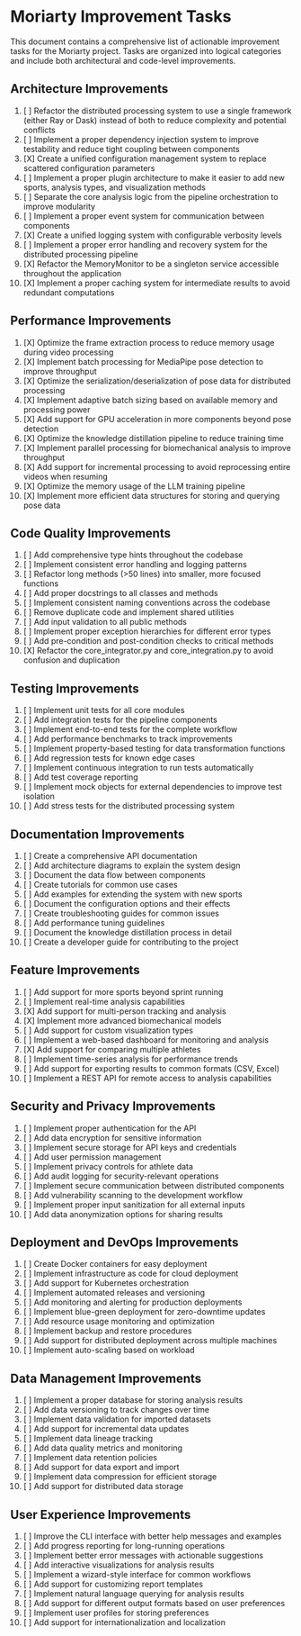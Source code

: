 # Moriarty Improvement Tasks

This document contains a comprehensive list of actionable improvement tasks for the Moriarty project. Tasks are organized into logical categories and include both architectural and code-level improvements.

## Architecture Improvements

1. [ ] Refactor the distributed processing system to use a single framework (either Ray or Dask) instead of both to reduce complexity and potential conflicts
2. [ ] Implement a proper dependency injection system to improve testability and reduce tight coupling between components
3. [X] Create a unified configuration management system to replace scattered configuration parameters
4. [ ] Implement a proper plugin architecture to make it easier to add new sports, analysis types, and visualization methods
5. [ ] Separate the core analysis logic from the pipeline orchestration to improve modularity
6. [ ] Implement a proper event system for communication between components
7. [X] Create a unified logging system with configurable verbosity levels
8. [ ] Implement a proper error handling and recovery system for the distributed processing pipeline
9. [X] Refactor the MemoryMonitor to be a singleton service accessible throughout the application
1. [X] Implement a proper caching system for intermediate results to avoid redundant computations

## Performance Improvements

1. [X] Optimize the frame extraction process to reduce memory usage during video processing
2. [X] Implement batch processing for MediaPipe pose detection to improve throughput
3. [X] Optimize the serialization/deserialization of pose data for distributed processing
4. [X] Implement adaptive batch sizing based on available memory and processing power
5. [X] Add support for GPU acceleration in more components beyond pose detection
6. [X] Optimize the knowledge distillation pipeline to reduce training time
7. [X] Implement parallel processing for biomechanical analysis to improve throughput
8. [X] Add support for incremental processing to avoid reprocessing entire videos when resuming
9. [X] Optimize the memory usage of the LLM training pipeline
1. [X] Implement more efficient data structures for storing and querying pose data

## Code Quality Improvements

1. [ ] Add comprehensive type hints throughout the codebase
2. [ ] Implement consistent error handling and logging patterns
3. [ ] Refactor long methods (>50 lines) into smaller, more focused functions
4. [ ] Add proper docstrings to all classes and methods
5. [ ] Implement consistent naming conventions across the codebase
6. [ ] Remove duplicate code and implement shared utilities
7. [ ] Add input validation to all public methods
8. [ ] Implement proper exception hierarchies for different error types
9. [ ] Add pre-condition and post-condition checks to critical methods
1. [X] Refactor the core_integrator.py and core_integration.py to avoid confusion and duplication

## Testing Improvements

1. [ ] Implement unit tests for all core modules
2. [ ] Add integration tests for the pipeline components
3. [ ] Implement end-to-end tests for the complete workflow
4. [ ] Add performance benchmarks to track improvements
5. [ ] Implement property-based testing for data transformation functions
6. [ ] Add regression tests for known edge cases
7. [ ] Implement continuous integration to run tests automatically
8. [ ] Add test coverage reporting
9. [ ] Implement mock objects for external dependencies to improve test isolation
1. [ ] Add stress tests for the distributed processing system

## Documentation Improvements

1. [ ] Create a comprehensive API documentation
2. [ ] Add architecture diagrams to explain the system design
3. [ ] Document the data flow between components
4. [ ] Create tutorials for common use cases
5. [ ] Add examples for extending the system with new sports
6. [ ] Document the configuration options and their effects
7. [ ] Create troubleshooting guides for common issues
8. [ ] Add performance tuning guidelines
9. [ ] Document the knowledge distillation process in detail
1. [ ] Create a developer guide for contributing to the project

## Feature Improvements

1. [ ] Add support for more sports beyond sprint running
2. [ ] Implement real-time analysis capabilities
3. [X] Add support for multi-person tracking and analysis
4. [X] Implement more advanced biomechanical models
5. [ ] Add support for custom visualization types
6. [ ] Implement a web-based dashboard for monitoring and analysis
7. [X] Add support for comparing multiple athletes
8. [ ] Implement time-series analysis for performance trends
9. [ ] Add support for exporting results to common formats (CSV, Excel)
1. [ ] Implement a REST API for remote access to analysis capabilities

## Security and Privacy Improvements

1. [ ] Implement proper authentication for the API
2. [ ] Add data encryption for sensitive information
3. [ ] Implement secure storage for API keys and credentials
4. [ ] Add user permission management
5. [ ] Implement privacy controls for athlete data
6. [ ] Add audit logging for security-relevant operations
7. [ ] Implement secure communication between distributed components
8. [ ] Add vulnerability scanning to the development workflow
9. [ ] Implement proper input sanitization for all external inputs
1. [ ] Add data anonymization options for sharing results

## Deployment and DevOps Improvements

1. [ ] Create Docker containers for easy deployment
2. [ ] Implement infrastructure as code for cloud deployment
3. [ ] Add support for Kubernetes orchestration
4. [ ] Implement automated releases and versioning
5. [ ] Add monitoring and alerting for production deployments
6. [ ] Implement blue-green deployment for zero-downtime updates
7. [ ] Add resource usage monitoring and optimization
8. [ ] Implement backup and restore procedures
9. [ ] Add support for distributed deployment across multiple machines
1. [ ] Implement auto-scaling based on workload

## Data Management Improvements

1. [ ] Implement a proper database for storing analysis results
2. [ ] Add data versioning to track changes over time
3. [ ] Implement data validation for imported datasets
4. [ ] Add support for incremental data updates
5. [ ] Implement data lineage tracking
6. [ ] Add data quality metrics and monitoring
7. [ ] Implement data retention policies
8. [ ] Add support for data export and import
9. [ ] Implement data compression for efficient storage
1. [ ] Add support for distributed data storage

## User Experience Improvements

1. [ ] Improve the CLI interface with better help messages and examples
2. [ ] Add progress reporting for long-running operations
3. [ ] Implement better error messages with actionable suggestions
4. [ ] Add interactive visualizations for analysis results
5. [ ] Implement a wizard-style interface for common workflows
6. [ ] Add support for customizing report templates
7. [ ] Implement natural language querying for analysis results
8. [ ] Add support for different output formats based on user preferences
9. [ ] Implement user profiles for storing preferences
1. [ ] Add support for internationalization and localization
